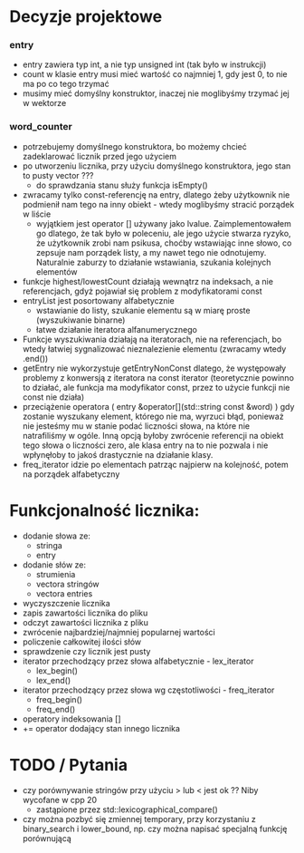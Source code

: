 # Decyzje projektowe 
### entry
- entry zawiera typ int, a nie typ unsigned int (tak było w instrukcji)
- count w klasie entry musi mieć wartość co najmniej 1, gdy jest 0, to nie ma po co tego trzymać
- musimy mieć domyślny konstruktor, inaczej nie moglibyśmy trzymać jej w wektorze
### word_counter
- potrzebujemy domyślnego konstruktora, bo możemy chcieć zadeklarować licznik przed jego użyciem
- po utworzeniu licznika, przy użyciu domyślnego konstruktora, jego stan to pusty vector ??? 
    - do sprawdzania stanu służy funkcja isEmpty()
- zwracamy tylko const-referencję na entry, dlatego żeby użytkownik nie podmienił nam tego na inny obiekt - wtedy moglibyśmy stracić porządek w liście
    - wyjątkiem jest operator [] używany jako lvalue. Zaimplementowałem go dlatego, że tak było w poleceniu, ale jego użycie stwarza ryzyko, że użytkownik zrobi nam psikusa, choćby wstawiając inne słowo, co zepsuje nam porządek listy, a my nawet tego nie odnotujemy. Naturalnie zaburzy to działanie wstawiania, szukania kolejnych elementów
- funkcje highest/lowestCount działają wewnątrz na indeksach, a nie referencjach, gdyż pojawiał się problem z modyfikatorami const
- entryList jest posortowany alfabetycznie
    - wstawianie do listy, szukanie elementu są w miarę proste (wyszukiwanie binarne)
    - łatwe działanie iteratora alfanumerycznego
- Funkcje wyszukiwania działają na iteratorach, nie na referencjach, bo wtedy łatwiej sygnalizować nieznalezienie elementu (zwracamy wtedy .end())
- getEntry nie wykorzystuje getEntryNonConst dlatego, że występowały problemy z konwersją z iteratora na const iterator (teoretycznie powinno to działać, ale funkcja ma modyfikator const, przez to użycie funkcji nie const nie działa)
- przeciążenie operatora ( entry &operator[](std::string const &word) ) gdy zostanie wyszukany element, którego nie ma, wyrzuci błąd, ponieważ nie jesteśmy mu w stanie podać liczności słowa, na które nie natrafiliśmy w ogóle. Inną opcją byłoby zwrócenie referencji na obiekt tego słowa o liczności zero, ale klasa entry na to nie pozwala i nie wpłynęłoby to jakoś drastycznie na działanie klasy.
- freq_iterator idzie po elementach patrząc najpierw na kolejność, potem na porządek alfabetyczny

# Funkcjonalność licznika:
- dodanie słowa ze:
    - stringa
    - entry
- dodanie słów ze:
    - strumienia
    - vectora stringów
    - vectora entries
- wyczyszczenie licznika
- zapis zawartości licznika do pliku
- odczyt zawartości licznika z pliku
- zwrócenie najbardziej/najmniej popularnej wartości
- policzenie całkowitej ilości słów
- sprawdzenie czy licznik jest pusty
- iterator przechodzący przez słowa alfabetycznie - lex_iterator
    - lex_begin()
    - lex_end()
- iterator przechodzący przez słowa wg częstotliwości - freq_iterator
    - freq_begin()
    - freq_end()
- operatory indeksowania []
- += operator dodający stan innego licznika

# TODO / Pytania
- czy porównywanie stringów przy użyciu > lub < jest ok ?? Niby wycofane w cpp 20
    - zastąpione przez std::lexicographical_compare()
- czy można pozbyć się zmiennej temporary, przy korzystaniu z binary_search i lower_bound, np. czy można napisać specjalną funkcję porównującą
